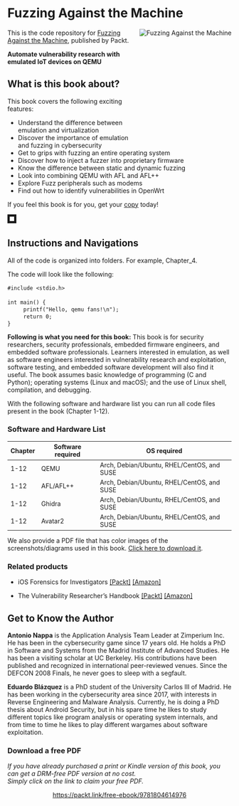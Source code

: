 # Fuzzing Against the Machine

<a href="https://www.packtpub.com/product/fuzzing-against-the-machine/9781804614976?utm_source=github&utm_medium=repository&utm_campaign=9781801076012"><img src="https://content.packt.com/B18866/cover_image_small.jpg" alt="Fuzzing Against the Machine" height="256px" align="right"></a>

This is the code repository for [Fuzzing Against the Machine](https://www.packtpub.com/product/fuzzing-against-the-machine/9781804614976?utm_source=github&utm_medium=repository&utm_campaign=9781801076012), published by Packt.

**Automate vulnerability research with emulated IoT devices on QEMU**

## What is this book about?

This book covers the following exciting features:
* Understand the difference between emulation and virtualization
* Discover the importance of emulation and fuzzing in cybersecurity
* Get to grips with fuzzing an entire operating system
* Discover how to inject a fuzzer into proprietary firmware
* Know the difference between static and dynamic fuzzing
* Look into combining QEMU with AFL and AFL++
* Explore Fuzz peripherals such as modems
* Find out how to identify vulnerabilities in OpenWrt

If you feel this book is for you, get your [copy](https://www.amazon.com/dp/1804614971) today!

<a href="https://www.packtpub.com/?utm_source=github&utm_medium=banner&utm_campaign=GitHubBanner"><img src="https://raw.githubusercontent.com/PacktPublishing/GitHub/master/GitHub.png" 
alt="https://www.packtpub.com/" border="5" /></a>

## Instructions and Navigations
All of the code is organized into folders. For example, Chapter_4.

The code will look like the following:
```
#include <stdio.h> 

int main() { 
     printf("Hello, qemu fans!\n");
     return 0; 
}
```

**Following is what you need for this book:**
This book is for security researchers, security professionals, embedded firmware engineers, and embedded software professionals. Learners interested in emulation, as well as software engineers interested in vulnerability research and exploitation, software testing, and embedded software development will also find it useful. The book assumes basic knowledge of programming (C and Python); operating systems (Linux and macOS); and the use of Linux shell, compilation, and debugging.

With the following software and hardware list you can run all code files present in the book (Chapter 1-12).
### Software and Hardware List
| Chapter | Software required | OS required |
| -------- | ------------------------------------ | ----------------------------------- |
| 1-12 | QEMU | Arch, Debian/Ubuntu, RHEL/CentOS, and SUSE |
| 1-12 | AFL/AFL++ | Arch, Debian/Ubuntu, RHEL/CentOS, and SUSE |
| 1-12 | Ghidra | Arch, Debian/Ubuntu, RHEL/CentOS, and SUSE |
| 1-12 | Avatar2 | Arch, Debian/Ubuntu, RHEL/CentOS, and SUSE |

We also provide a PDF file that has color images of the screenshots/diagrams used in this book. [Click here to download it](https://packt.link/6U6gr).

### Related products
* iOS Forensics for Investigators [[Packt]](https://www.packtpub.com/product/ios-forensics-for-investigators/9781803234083#:~:text=This%20book%20is%20a%20comprehensive,well%20as%20building%20a%20report.?utm_source=github&utm_medium=repository&utm_campaign=9781803234083) [[Amazon]](https://www.amazon.com/dp/1803234083)

* The Vulnerability Researcher’s Handbook [[Packt]](https://www.packtpub.com/product/the-vulnerability-researchers-handbook/9781803238876?utm_source=github&utm_medium=repository&utm_campaign=9781803238876) [[Amazon]](https://www.amazon.com/dp/1803238879)


## Get to Know the Author
**Antonio Nappa**
is the Application Analysis Team Leader at Zimperium Inc. He has been in the cybersecurity game since 17 years old. He holds a PhD in Software and Systems from the Madrid Institute of Advanced Studies. He has been a visiting scholar at UC Berkeley. His contributions have been published and recognized in international peer-reviewed venues. Since the DEFCON 2008 Finals, he never goes to sleep with a segfault.

**Eduardo Blázquez**
is a PhD student of the University Carlos III of Madrid. He has been working in the cybersecurity area since 2017, with interests in Reverse Engineering and Malware Analysis. Currently, he is doing a PhD thesis about Android Security, but in his spare time he likes to study different topics like program analysis or operating system internals, and from time to time he likes to play different wargames about software exploitation.

### Download a free PDF

 <i>If you have already purchased a print or Kindle version of this book, you can get a DRM-free PDF version at no cost.<br>Simply click on the link to claim your free PDF.</i>
<p align="center"> <a href="https://packt.link/free-ebook/9781804614976">https://packt.link/free-ebook/9781804614976 </a> </p>
